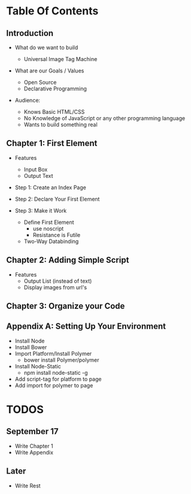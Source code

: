 Table Of Contents
=================

## Introduction

  + What do we want to build
    + Universal Image Tag Machine

  + What are our Goals / Values
    + Open Source 
    + Declarative Programming

  + Audience:
    + Knows Basic HTML/CSS
    + No Knowledge of JavaScript or any other programming language
    + Wants to build something real

## Chapter 1: First Element

  + Features
    + Input Box
    + Output Text

  + Step 1: Create an Index Page
  + Step 2: Declare Your First Element 
  + Step 3: Make it Work
    + Define First Element
      + use noscript
      + Resistance is Futile
    + Two-Way Databinding

## Chapter 2: Adding Simple Script

  + Features
    + Output List (instead of text)
    + Display images from url's

## Chapter 3: Organize your Code

## Appendix A: Setting Up Your Environment

  + Install Node
  + Install Bower
  + Import Platform/Install Polymer
    + bower install Polymer/polymer
  + Install Node-Static
    + npm install node-static -g 
  + Add script-tag for platform to page 
  + Add import for polymer to page 


TODOS
=====

## September 17

+ Write Chapter 1
+ Write Appendix 

## Later

+ Write Rest 
